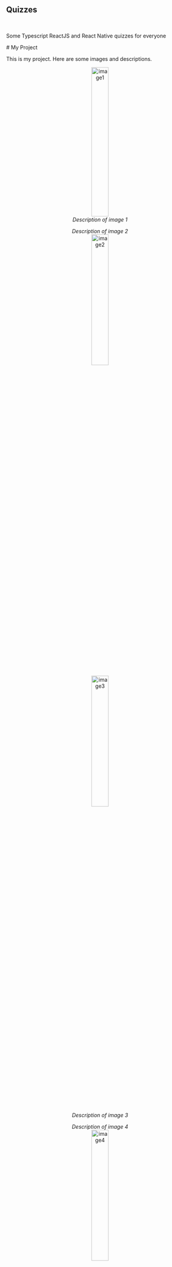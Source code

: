 <h2> Quizzes</h2>

</br>
<p> Some Typescript ReactJS and React Native quizzes for everyone</p>
# My Project

This is my project. Here are some images and descriptions.

<p align="center">
  <img alt="image1" src="https://github.com/MichaelXerxes/Quizzes/assets/81194285/c5f2d82f-f32d-45ea-bc68-0a71f19f4894" width="30%"  width="200" height="400">
  <br>
  <em>Description of image 1</em>
</p>

<p align="center">
  <em>Description of image 2</em>
  <br>
  <img alt="image2" src="image-url-2" width="30%">
</p>

<p align="center">
  <img alt="image3" src="image-url-3" width="30%">
  <br>
  <em>Description of image 3</em>
</p>

<p align="center">
  <em>Description of image 4</em>
  <br>
  <img alt="image4" src="image-url-4" width="30%">
</p>

<p align="center">
  <img alt="image5" src="image-url-5" width="30%">
  <br>
  <em>Description of image 5</em>
</p>

## More About My Project

Here you can write more about your project.
